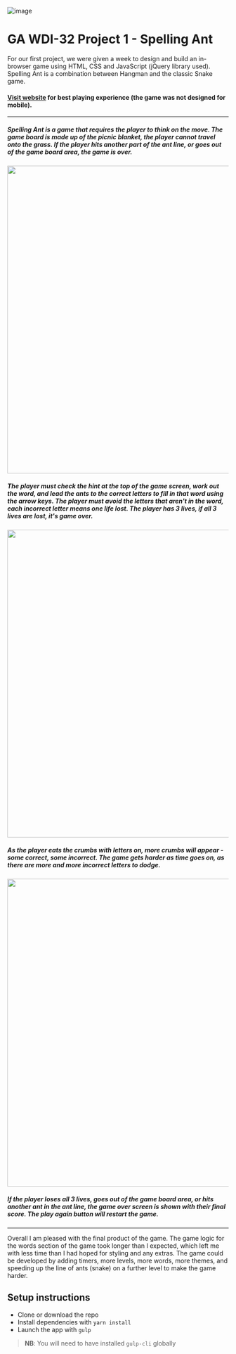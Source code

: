 ![image](https://ga-dash.s3.amazonaws.com/production/assets/logo-9f88ae6c9c3871690e33280fcf557f33.png)

# GA WDI-32 Project 1 - Spelling Ant

For our first project, we were given a week to design and build an in-browser game using HTML, CSS and JavaScript (jQuery library used). Spelling Ant is a combination between Hangman and the classic Snake game.

#### [Visit website](https://spelling-ant.herokuapp.com/) for best playing experience (the game was not designed for mobile).

---

##### Spelling Ant is a game that requires the player to think on the move. The game board is made up of the picnic blanket, the player cannot travel onto the grass. If the player hits another part of the ant line, or goes out of the game board area, the game is over.

<p align="center"><img src="https://i.imgur.com/nwGWshx.png" width="700"></p>

##### The player must check the hint at the top of the game screen, work out the word, and lead the ants to the correct letters to fill in that word using the arrow keys. The player must avoid the letters that aren't in the word, each incorrect letter means one life lost. The player has 3 lives, if all 3 lives are lost, it's game over.

<p align="center"><img src="https://i.imgur.com/QMzy3n3.png" width="700"></p>

##### As the player eats the crumbs with letters on, more crumbs will appear - some correct, some incorrect. The game gets harder as time goes on, as there are more and more incorrect letters to dodge.

<p align="center"><img src="https://i.imgur.com/a3rqDFx.png" width="700"></p>

##### If the player loses all 3 lives, goes out of the game board area, or hits another ant in the ant line, the game over screen is shown with their final score. The play again button will restart the game.

---

Overall I am pleased with the final product of the game. The game logic for the words section of the game took longer than I expected, which left me with less time than I had hoped for styling and any extras. The game could be developed by adding timers, more levels, more words, more themes, and speeding up the line of ants (snake) on a further level to make the game harder.


## Setup instructions

- Clone or download the repo
- Install dependencies with `yarn install`
- Launch the app with `gulp`

>**NB**: You will need to have installed `gulp-cli` globally
